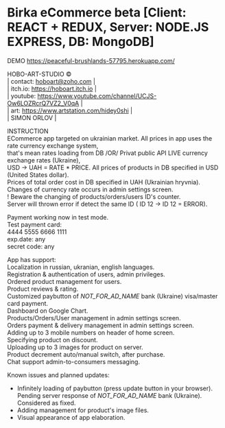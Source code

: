# Birka eCommerce beta [Client: REACT + REDUX, Server: NODE.JS EXPRESS, DB: MongoDB]
DEMO https://peaceful-brushlands-57795.herokuapp.com/

HOBO-ART-STUDIO © \
|  contact:   hoboart@zoho.com  |\
|  itch.io:   https://hoboart.itch.io  |\
|  youtube:   https://www.youtube.com/channel/UCJS-Ow6LOZRcrQ7VZ2_V0qA  |\
|  art:   https://www.artstation.com/hidey0shi  |\
|  SIMON ORLOV |

INSTRUCTION \
ECommerce app targeted on ukrainian market. All prices in app uses the rate currency exchange system, \
that's mean rates loading from DB /OR/ Privat public API LIVE currency exchange rates (Ukraine), \
USD -> UAH = RATE * PRICE. All prices of products in DB specified in USD (United States dollar). \
Prices of total order cost in DB specified in UAH (Ukrainian hryvnia). \
Changes of currency rate occurs in admin settings screen. \
! Beware the changing of products/orders/users ID's counter. \
Server will thrown error if detect the same ID ( ID 12 -> ID 12 = ERROR).

Payment working now in test mode. \
Test payment card: \
4444 5555 6666 1111 \
exp.date: any \
secret code: any

App has support: \
Localization in russian, ukranian, english languages. \
Registration & authentication of users, admin privileges. \
Ordered product management for users. \
Product reviews & rating. \
Customized paybutton of *_NOT_FOR_AD_NAME_* bank (Ukraine) visa/master card payment. \
Dashboard on Google Chart. \
Products/Orders/User management in admin settings screen. \
Orders payment & delivery management in admin settings screen. \
Adding up to 3 mobile numbers on header of home screen. \
Specifying product on discount. \
Uploading up to 3 images for product on server. \
Product decrement auto/manual switch, after purchase. \
Chat support admin-to-consumers messaging.

Known issues and planned updates:
- Infinitely loading of paybutton (press update button in your browser). \
Pending server response of *_NOT_FOR_AD_NAME_* bank (Ukraine). \
Considered as fixed.
- Adding management for product's image files.
- Visual appearance of app elaboration.